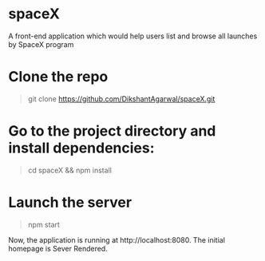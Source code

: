# spaceX
A front-end application which would help users list and browse all launches by SpaceX program
# Clone the repo
>git clone https://github.com/DikshantAgarwal/spaceX.git
# Go to the project directory and install dependencies:
>cd spaceX && npm install
  
# Launch the server
>npm start

Now, the application is running at http://localhost:8080. The initial homepage is Sever Rendered.
